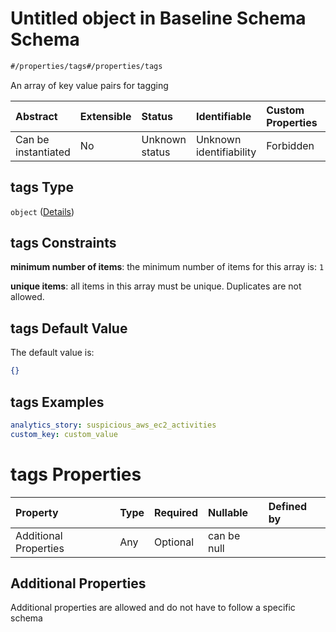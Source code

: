 # Untitled object in Baseline Schema Schema

```txt
#/properties/tags#/properties/tags
```

An array of key value pairs for tagging

| Abstract            | Extensible | Status         | Identifiable            | Custom Properties | Additional Properties | Access Restrictions | Defined In                                                                   |
| :------------------ | :--------- | :------------- | :---------------------- | :---------------- | :-------------------- | :------------------ | :--------------------------------------------------------------------------- |
| Can be instantiated | No         | Unknown status | Unknown identifiability | Forbidden         | Allowed               | none                | [baselines.spec.json*](../../out/baselines.spec.json "open original schema") |

## tags Type

`object` ([Details](baselines-properties-tags.md))

## tags Constraints

**minimum number of items**: the minimum number of items for this array is: `1`

**unique items**: all items in this array must be unique. Duplicates are not allowed.

## tags Default Value

The default value is:

```json
{}
```

## tags Examples

```yaml
analytics_story: suspicious_aws_ec2_activities
custom_key: custom_value

```

# tags Properties

| Property              | Type | Required | Nullable    | Defined by |
| :-------------------- | :--- | :------- | :---------- | :--------- |
| Additional Properties | Any  | Optional | can be null |            |

## Additional Properties

Additional properties are allowed and do not have to follow a specific schema
